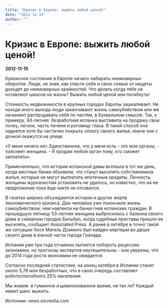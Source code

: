 ```yaml
---
title: "Кризис в Европе: выжить любой ценой!"
date: "2012-11-15"
author: ""
---
```


# Кризис в Европе: выжить любой ценой!

**2012-11-15** 

Кризисное состояние в Европе начало набирать неимоверных оборотов. Люди, не зная, как спасти себя и свою семью от нищеты доходят до неимоверных крайностей. Что делать когда тебе не оставляют шансов на жизнь? Выжить любой ценой или погибнуть!

Стоимость недвижимости в крупных городах Европы зашкаливает. Не находя иного выхода люди заканчивают жизнь самоубийством или же начинают распродавать себя по частям, в буквальном смысле. Так, к примеру, 44-летняя  безработная испанка выставила на продажу свои почку, легкое, часть печени и роговицу глаза. В такой способ она надеется хотя бы частично покрыть оплату своего жилья, иначе они с дочкой окажутся на улице.

«У меня ничего нет. Единственное, что у меня есть - это мои органы, - поясняет женщина. - Я продам любой орган тому, кто сможет заплатить».

Примечательно, что история испанской дамы всплыла в тот же день, когда местные банки объявили, что станут выселять собственников жилья, которые не могут выплатить ипотечные кредиты. Личность женщины журналистам установить не удалось, но известно, что на ее предложение пока ёще никто не отозвался.

В газетах широко обсуждаются истории и других жертв экономического кризиса. Два человека уже покончили жизнь самоубийством, чем навлекли на банки гнев испанских граждан. В прошедшую пятницу 53-летняя женщина выбросилась с балкона своего дома в северном городке Бильбао, когда судебные приставы пришли ее выселять, сообщает Associated Press. А ранее в октябре в точно такой же ситуации Хосе Мигель Доминго был найден мертвым во дворе своего дома в южной части города Гранада.

Испания уже три года отчаянно пытается побороть рецессию экономики, но прогнозы экспертов неутешительны - они уверены, что до 2014 года роста экономики не ожидается.

Согласно последней статистике, на конец октября в Испании станет около 5,78 млн безработных, что в свою очередь составляет роботоспособного 25% населения.

Мы живем  в гуманное и цивилизованное время, не так ли? Каждый имеет шанс выжить.

Источник: news.eizvestia.com